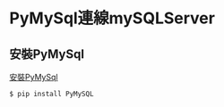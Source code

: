 # PyMySql連線mySQLServer

## 安裝PyMySql

[安裝PyMySql](https://pypi.org/project/PyMySQL/#installation)

```
$ pip install PyMySQL
```

